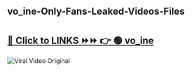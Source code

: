 
 ## vo_ine-Only-Fans-Leaked-Videos-Files

# <h2><a href="https://mediaupload.pro?vo_ine">🔗 Click to LINKS ⏩⏩ 👉 🟢 vo_ine </a></h2>

<a href="https://mediaupload.pro?vo_ine" rel="nofollow" data-target="animated-image.originalLink"><img src="https://i.ibb.co.com/xMMVF88/686577567.gif" alt="Viral Video Original" style="max-width: 100%; display: inline-block;" data-target="animated-image.originalImage"></a>